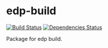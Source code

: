 # edp-build

[![Build Status](https://travis-ci.org/ecomfe/edp-build.png?branch=master)](https://travis-ci.org/ecomfe/edp-build) [![Dependencies Status](https://david-dm.org/ecomfe/edp-build.png)](https://david-dm.org/ecomfe/edp-build)


Package for edp build.
